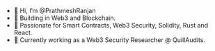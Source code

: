 - 👋 Hi, I’m @PrathmeshRanjan
- 👀 Building in Web3 and Blockchain.
- 🌱 Passionate for Smart Contracts, Web3 Security, Solidity, Rust and React.
- 💞️ Currently working as a Web3 Security Researcher @ QuillAudits.

<!---
PrathmeshRanjan/PrathmeshRanjan is a ✨ special ✨ repository because its `README.md` (this file) appears on your GitHub profile.
You can click the Preview link to take a look at your changes.
--->
